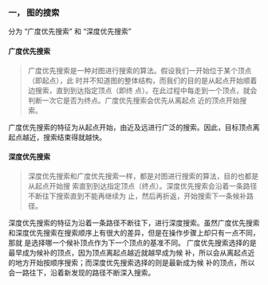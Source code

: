 ### 一， 图的搜索

分为 “广度优先搜索” 和 “深度优先搜索”

#### 广度优先搜索
> 广度优先搜索是一种对图进行搜索的算法。假设我们一开始位于某个顶点（即起点），此
时并不知道图的整体结构，而我们的目的是从起点开始顺着边搜索，直到到达指定顶点（即终
点）。在此过程中每走到一个顶点，就会判断一次它是否为终点。广度优先搜索会优先从离起点
近的顶点开始搜索。

广度优先搜索的特征为从起点开始，由近及远进行广泛的搜索。因此，目标顶点离
起点越近，搜索结束得就越快。

#### 深度优先搜索
> 深度优先搜索和广度优先搜索一样，都是对图进行搜索的算法，目的也都是从起点开始搜
  索直到到达指定顶点（终点）。深度优先搜索会沿着一条路径不断往下搜索直到不能再继续为
  止，然后再折返，开始搜索下一条候补路径。
  
  
  
  深度优先搜索的特征为沿着一条路径不断往下，进行深度搜索。虽然广度优先搜索
  和深度优先搜索在搜索顺序上有很大的差异，但是在操作步骤上却只有一点不同，那就
  是选择哪一个候补顶点作为下一个顶点的基准不同。
  广度优先搜索选择的是最早成为候补的顶点，因为顶点离起点越近就越早成为候
  补，所以会从离起点近的地方开始按顺序搜索；而深度优先搜索选择的则是最新成为候
  补的顶点，所以会一路往下，沿着新发现的路径不断深入搜索。